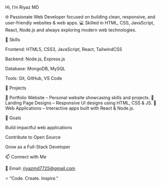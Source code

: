 Hi, I’m Riyaz MD

🌐 Passionate Web Developer focused on building clean, responsive, and user-friendly websites & web apps.
💻 Skilled in HTML, CSS, JavaScript, React, Node.js and always exploring modern web technologies.

🚀 Skills

Frontend: HTML5, CSS3, JavaScript, React, TailwindCSS

Backend: Node.js, Express.js

Database: MongoDB, MySQL

Tools: Git, GitHub, VS Code

📌 Projects

🔹 Portfolio Website – Personal website showcasing skills and projects.
🔹 Landing Page Designs – Responsive UI designs using HTML, CSS & JS.
🔹 Web Applications – Interactive apps built with React & Node.js.

🎯 Goals

Build impactful web applications

Contribute to Open Source

Grow as a Full-Stack Developer

📫 Connect with Me

📧 Email: riyazmd7725@gmail.com

⭐ “Code. Create. Inspire.”
